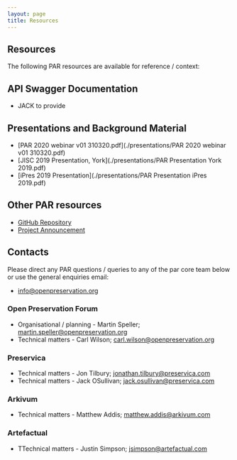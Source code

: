 ```yaml
---
layout: page
title: Resources
---
```


## Resources
The following PAR resources are available for reference / context:

## API Swagger Documentation
* JACK to provide

## Presentations and Background Material
- [PAR 2020 webinar v01 310320.pdf](./presentations/PAR 2020 webinar v01 310320.pdf)
- [JISC 2019 Presentation, York](./presentations/PAR Presentation York 2019.pdf)
- [iPres 2019 Presentation](./presentations/PAR Presentation iPres 2019.pdf)

## Other PAR resources
- [GitHub Repository](https://github.com/openpreserve/par)
- [Project Announcement](http://openpreservation.org/news/arkivum-artefactual-the-open-preservation-foundation-and-preservica-collaborate-on-new-jisc-initiative-for-sharing-preservation-action-best-practice/)

## Contacts
Please direct any PAR questions / queries to any of the par core team below or use the general enquiries email:
* info@openpreservation.org

### Open Preservation Forum
* Organisational / planning - Martin Speller; martin.speller@openpreservation.org
* Technical matters - Carl Wilson; carl.wilson@openpreservation.org

### Preservica
* Technical matters - Jon Tilbury; jonathan.tilbury@preservica.com
* Technical matters - Jack OSullivan; jack.osullivan@preservica.com 

### Arkivum
* Technical matters - Matthew Addis; matthew.addis@arkivum.com 

### Artefactual
* TTechnical matters -  Justin Simpson; jsimpson@artefactual.com 



